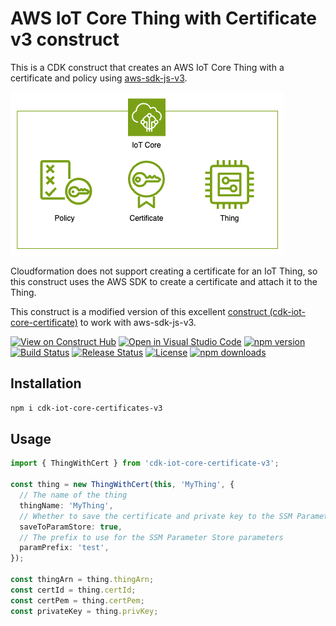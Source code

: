 # AWS IoT Core Thing with Certificate v3 construct

This is a CDK construct that creates an AWS IoT Core Thing with a certificate and policy using [aws-sdk-js-v3](https://github.com/aws/aws-sdk-js-v3).

![elements](./images/iot.png)

Cloudformation does not support creating a certificate for an IoT Thing, so this construct uses the AWS SDK to create a certificate and attach it to the Thing.

This construct is a modified version of this excellent [construct (cdk-iot-core-certificate)](https://github.com/devops-at-home/cdk-iot-core-certificates) to work with aws-sdk-js-v3.


[![View on Construct Hub](https://constructs.dev/badge?package=cdk-iot-core-certificates-v3)](https://constructs.dev/packages/cdk-iot-core-certificates-v3)
[![Open in Visual Studio Code](https://img.shields.io/static/v1?logo=visualstudiocode&label=&message=Open%20in%20Visual%20Studio%20Code&labelColor=2c2c32&color=007acc&logoColor=007acc)](https://open.vscode.dev/badmintoncryer/cdk-iot-core-certificates-v3)
[![npm version](https://badge.fury.io/js/cdk-iot-core-certificates-v3.svg)](https://badge.fury.io/js/cdk-iot-core-certificates-v3)
[![Build Status](https://github.com/badmintoncryer/cdk-iot-core-certificates-v3/actions/workflows/build.yml/badge.svg)](https://github.com/badmintoncryer/cdk-iot-core-certificates-v3/actions/workflows/build.yml)
[![Release Status](https://github.com/badmintoncryer/cdk-iot-core-certificates-v3/actions/workflows/release.yml/badge.svg)](https://github.com/badmintoncryer/cdk-iot-core-certificates-v3/actions/workflows/release.yml)
[![License](https://img.shields.io/badge/License-Apache%202.0-blue.svg)](https://opensource.org/licenses/Apache-2.0)
[![npm downloads](https://img.shields.io/npm/dm/cdk-iot-core-certificates-v3.svg?style=flat)](https://www.npmjs.com/package/cdk-iot-core-certificates-v3)

## Installation

```bash
npm i cdk-iot-core-certificates-v3
```

## Usage

```typescript
import { ThingWithCert } from 'cdk-iot-core-certificate-v3';

const thing = new ThingWithCert(this, 'MyThing', {
  // The name of the thing
  thingName: 'MyThing',
  // Whether to save the certificate and private key to the SSM Parameter Store
  saveToParamStore: true,
  // The prefix to use for the SSM Parameter Store parameters
  paramPrefix: 'test',
});

const thingArn = thing.thingArn;
const certId = thing.certId;
const certPem = thing.certPem;
const privateKey = thing.privKey;
```
